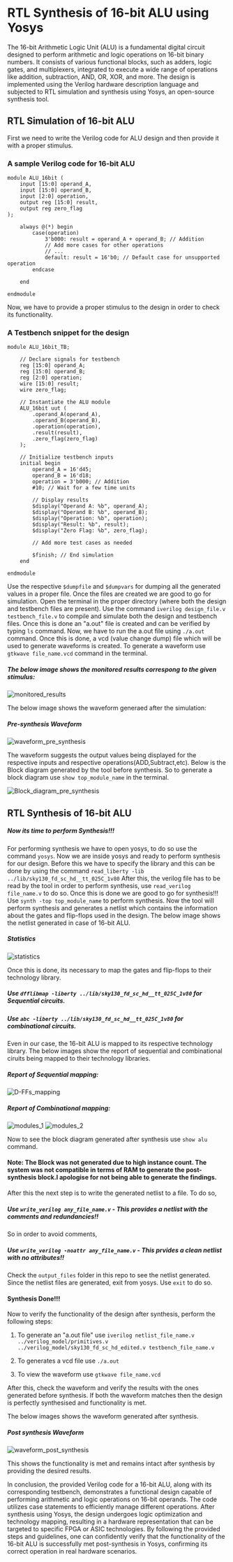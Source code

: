 # RTL Synthesis of 16-bit ALU using Yosys
The 16-bit Arithmetic Logic Unit (ALU) is a fundamental digital circuit designed to perform arithmetic and logic operations on 16-bit binary numbers. It consists of various functional blocks, such as adders, logic gates, and multiplexers, integrated to execute a wide range of operations like addition, subtraction, AND, OR, XOR, and more. The design is implemented using the Verilog hardware description language and subjected to RTL simulation and synthesis using Yosys, an open-source synthesis tool.

## RTL Simulation of 16-bit ALU
First we need to write the Verilog code for ALU design and then provide it with a proper stimulus. 
### A sample Verilog code for 16-bit ALU 

```
module ALU_16bit (
    input [15:0] operand_A,
    input [15:0] operand_B,
    input [2:0] operation,
    output reg [15:0] result,
    output reg zero_flag
);

    always @(*) begin
        case(operation)
            3'b000: result = operand_A + operand_B; // Addition
            // Add more cases for other operations
            // ...
            default: result = 16'b0; // Default case for unsupported operation
        endcase

    end

endmodule

```

Now, we have to provide a proper stimulus to the design in order to check its functionality.
### A Testbench snippet for the design

```
module ALU_16bit_TB;

    // Declare signals for testbench
    reg [15:0] operand_A;
    reg [15:0] operand_B;
    reg [2:0] operation;
    wire [15:0] result;
    wire zero_flag;

    // Instantiate the ALU module
    ALU_16bit uut (
        .operand_A(operand_A),
        .operand_B(operand_B),
        .operation(operation),
        .result(result),
        .zero_flag(zero_flag)
    );

    // Initialize testbench inputs
    initial begin
        operand_A = 16'd45;
        operand_B = 16'd18;
        operation = 3'b000; // Addition
        #10; // Wait for a few time units

        // Display results
        $display("Operand A: %b", operand_A);
        $display("Operand B: %b", operand_B);
        $display("Operation: %b", operation);
        $display("Result: %b", result);
        $display("Zero Flag: %b", zero_flag);
        
        // Add more test cases as needed

        $finish; // End simulation
    end

endmodule

```
Use the respective `$dumpfile` and `$dumpvars` for dumping all the generated values in a proper file. Once the files are created we are good to go for simulation. Open the terminal in the proper directory (where both the design and testbench files are present). 
Use the command `iverilog design_file.v testbench_file.v` to compile and simulate both the design and testbench files. Once this is done an "a.out" file is created and can be verified by typing `ls` command.
Now, we have to run the a.out file using `./a.out` command. Once this is done, a vcd (value change dump) file which will be used to generate waveforms is created. To generate a waveform use 
`gtkwave file_name.vcd` command in the terminal. 

##### The below image shows the monitored results correspong to the given stimulus:

![monitored_results](https://github.com/rohitwhogar/16-bit-ALU-/assets/72391479/f5690db9-6c37-4077-a15f-ad013844300a)

The below image shows the waveform generaed after the simulation:
##### Pre-synthesis Waveform  

![waveform_pre_synthesis](https://github.com/rohitwhogar/16-bit-ALU-/assets/72391479/2ddbcba7-9eed-47bb-a487-9976c1afc337)

The waveform suggests the output values being displayed for the respective inputs and respective operations(ADD,Subtract,etc). Below is the Block diagram generated by the tool before synthesis.
So to generate a block diagram use `show top_module_name` in the terminal. 

![Block_diagram_pre_synthesis](https://github.com/rohitwhogar/16-bit-ALU-/assets/72391479/7ff51522-11b3-4825-a841-e308afe1b049)

## RTL Synthesis of 16-bit ALU
##### Now its time to perform Synthesis!!!

For performing synthesis we have to open yosys, to do so use the command `yosys`. Now we are inside yosys and ready to perform synthesis for our design. Before this we have to specify the library and this can be done by using the command `read_liberty -lib ../lib/sky130_fd_sc_hd__tt_025C_1v80` After this, the verilog file has to be read by the tool in order to perform synthesis, use `read_verilog file_name.v` to do so.
Once this is done we are good to go for synthesis!!! Use `synth -top top_module_name` to perform synthesis. Now the tool will perform synthesis and generates a netlist which contains the information about the gates and flip-flops used in the design. The below image shows the netlist generated in case of 16-bit ALU.
##### Statistics 
![statistics](https://github.com/rohitwhogar/16-bit-ALU-/assets/72391479/976a3709-4eb3-4398-86d7-e766189117de)

Once this is done, its necessary to map the gates and flip-flops to their technology library.
 ##### Use `dfflibmap -liberty ../lib/sky130_fd_sc_hd__tt_025C_1v80` for Sequential circuits.
 ##### Use `abc -liberty ../lib/sky130_fd_sc_hd__tt_025C_1v80` for combinational circuits.

Even in our case, the 16-bit ALU is mapped to its respective technology library. The below images show the report of sequential and combinational ciruits being mapped to their technology libraries.

##### Report of Sequential mapping:
![D-FFs_mapping](https://github.com/rohitwhogar/16-bit-ALU-/assets/72391479/c0df901d-0f51-4fee-b915-22db1bc3655f)

##### Report of Combinational mapping:
![modules_1](https://github.com/rohitwhogar/16-bit-ALU-/assets/72391479/614d7c92-4cb0-4750-b013-1c52fee90300)
![modules_2](https://github.com/rohitwhogar/16-bit-ALU-/assets/72391479/5d700d02-ec01-4ef7-8789-f3766bc61c47)

Now to see the block diagram generated after synthesis use `show alu` command. 
#### Note: The Block was not generated due to high instance count. The system was not compatible in terms of RAM to generate the post-synthesis block.I apologise for not being able to generate the findings.

After this the next step is to write the generated netlist to a file. To do so,
##### Use `write_verilog any_file_name.v` - This provides a netlist with the comments and redundancies!!
So in order to avoid comments,
##### Use `write_verilog -noattr any_file_name.v` - This prvides a clean netlist with no attributes!!
Check the `output_files` folder in this repo to see the netlist generated.
Since the netlist files are generated, exit from yosys. Use `exit` to do so.

#### Synthesis Done!!!

Now to verify the functionality of the design after synthesis, perform the following steps:
 
1. To generate an "a.out file" use `iverilog netlist_file_name.v ../verilog_model/primitives.v ../verilog_model/sky130_fd_sc_hd_edited.v testbench_file_name.v` 

2. To generates a vcd file use `./a.out` 

3. To view the waveform use `gtkwave file_name.vcd` 

After this, check the waveform and verify the results with the ones generated before synthesis. If both the waveform matches then the design is perfectly synthesised and functionality is met.

The below images shows the waveform generated after synthesis. 

 ##### Post synthesis Waveform
 
 ![waveform_post_synthesis](https://github.com/rohitwhogar/16-bit-ALU-/assets/72391479/26c26bdb-2485-4bfc-8e73-820844f388d8)

This shows the functionality is met and remains intact after synthesis by providing the desired results.

In conclusion, the provided Verilog code for a 16-bit ALU, along with its corresponding testbench, demonstrates a functional design capable of performing arithmetic and logic operations on 16-bit operands. The code utilizes case statements to efficiently manage different operations. After synthesis using Yosys, the design undergoes logic optimization and technology mapping, resulting in a hardware representation that can be targeted to specific FPGA or ASIC technologies. By following the provided steps and guidelines, one can confidently verify that the functionality of the 16-bit ALU is successfully met post-synthesis in Yosys, confirming its correct operation in real hardware scenarios.
